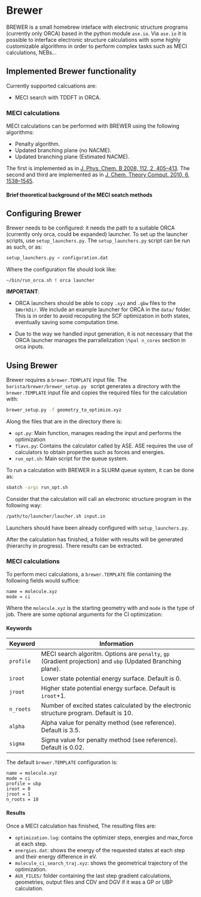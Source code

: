 # Brewer
BREWER is a small homebrew inteface with electronic structure programs (currently only ORCA) based in the python module `ase.io`. Via `ase.io` it is possible to interface electronic structure calculations with some highly customizable algorithms in order to perform complex tasks such as MECI calculations, NEBs... 


## Implemented Brewer functionality 
Currently supported calcuations are:
- MECI search with TDDFT in ORCA.

### MECI calculations

MECI calculations can be performed with BREWER using the following algorithms: 
 - Penalty algorithm.
 - Updated branching plane (no NACME).
 - Updated branching plane (Estimated NACME).

The first is implemented as in [J. Phys. Chem. B 2008, 112, 2, 405–413](https://pubs.acs.org/doi/10.1021/jp0761618). The second and third are implemented as in [J. Chem. Theory Comput. 2010, 6, 1538–1545](https://pubs.acs.org/doi/abs/10.1021/ct1000268).

#### Brief theoretical background of the MECI seatch methods



## Configuring Brewer
Brewer needs to be configured: it needs the path to a suitable ORCA (currently only orca, could be expanded) launcher. To set up the launcher scripts, use `setup_launchers.py`. The `setup_launchers.py` script can be run as such, or as:
```Bash
setup_launchers.py < configuration.dat
```

Where the configuration file should look like:
```
~/bin/run_orca.sh ! orca launcher
```

**IMPORTANT**: 
- ORCA launchers should be able to copy `.xyz` and `.gbw` files to the `$WorkDir`. We include an example launcher for ORCA in the `data/` folder. This is in order to avoid recoputing the SCF optimization in both states, eventually saving some computation time. 

- Due to the way we handled input generation, it is not necessary that the ORCA launcher manages the parrallelization `\%pal n_cores` section in orca inputs. 

## Using Brewer
Brewer requires a `brewer.TEMPLATE` input file. The `barista/brewer/brewer_setup.py ` script generates a directory with the `brewer.TEMPLATE` input file and copies the required files for the calculation with:
```Bash
brewer_setup.py -f geometry_to_optimize.xyz 
```
Along the files that are in the directory there is: 
- `opt.py`: Main function, manages reading the input and performs the optimization
- `flavs.py`: Contains the calculator called by ASE. ASE requires the use of calculators to obtain properties such as forces and energies.
- `run_opt.sh`: Main script for the queue system.

To run a calculation with BREWER in a SLURM queue system, it can be done as:
```Bash
sbatch -args run_opt.sh
```

Consider that the calculation will call an electronic structure program in the following way:

```Bash
/path/to/launcher/laucher.sh input.in
```

Launchers should have been already configured with `setup_launchers.py`. 

After the calculation has finished, a folder with results will be generated (hierarchy in progress). There results can be extracted. 


### MECI calculations
To perform meci calculations, a `brewer.TEMPLATE` file containing the following fields would suffice:
```
name = molecule.xyz
mode = ci
```
Where the `molecule.xyz` is the starting geometry with and `mode` is the type of job. There are some optional arguments for the CI optimization:
#### Keywords 
| Keyword    | Information|
|------------|------------|
| `profile`  | MECI search algoritm. Options are `penalty`, `gp` (Gradient projection) and `ubp` (Updated Branching plane).|
| `iroot`    | Lower state potential energy surface. Default is $0$.           |
| `jroot`    | Higher state potential energy surface. Default is `iroot`$+1$.           |
| `n_roots` | Number of excited states calculated by the electronic structure program. Default is $10$.       |
| `alpha`    | Alpha value for penalty method (see reference). Default is $3.5$.           |
| `sigma`    | Sigma value for penalty method (see reference). Default is $0.02$.          |

The default `brewer.TEMPLATE` configuration is:

```
name = molecule.xyz
mode = ci
profile = ubp 
iroot = 0
jroot = 1
n_roots = 10
```

#### Results
Once a MECI calculation has finished, The resulting files are:
- `optimization.log`: contains the optimizer steps, energies and max_force at each step. 
- `energies.dat`: shows the energy of the requested states at each step and their energy difference in eV.
- `molecule_ci_search_traj.xyz`: shows the geometrical trajectory of the optimization.
- `AUX_FILES/` folder containing the last step gradient calculations, geometries, output files and CDV and DGV if it was a GP or UBP calculation.  
